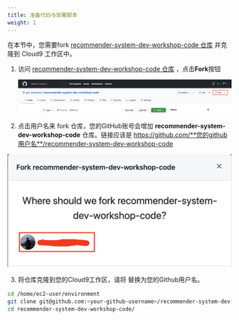 ```yaml
---
title: 准备代码与部署脚本
weight: 1
---
```


在本节中，您需要fork [recommender-system-dev-workshop-code 仓库](https://github.com/gcr-solutions/recommender-system-dev-workshop-code) 并克隆到 Cloud9 工作区中。

1. 访问 [recommender-system-dev-workshop-code 仓库](https://github.com/gcr-solutions/recommender-system-dev-workshop-code) ，点击**Fork**按钮

    ![Fork Button](/images/fork-button.png)

2. 点击用户名来 fork 仓库，您的GitHub账号会增加 **recommender-system-dev-workshop-code** 仓库。链接应该是 https://github.com/**您的github用户名**/recommender-system-dev-workshop-code

![Fork Repo](/images/fork-repo.png)

3. 将仓库克隆到您的Cloud9工作区，请将 **<your-github-username>** 替换为您的Github用户名。

```sh
cd /home/ec2-user/environment
git clone git@github.com:<your-github-username>/recommender-system-dev-workshop-code.git
cd recommender-system-dev-workshop-code/
```
